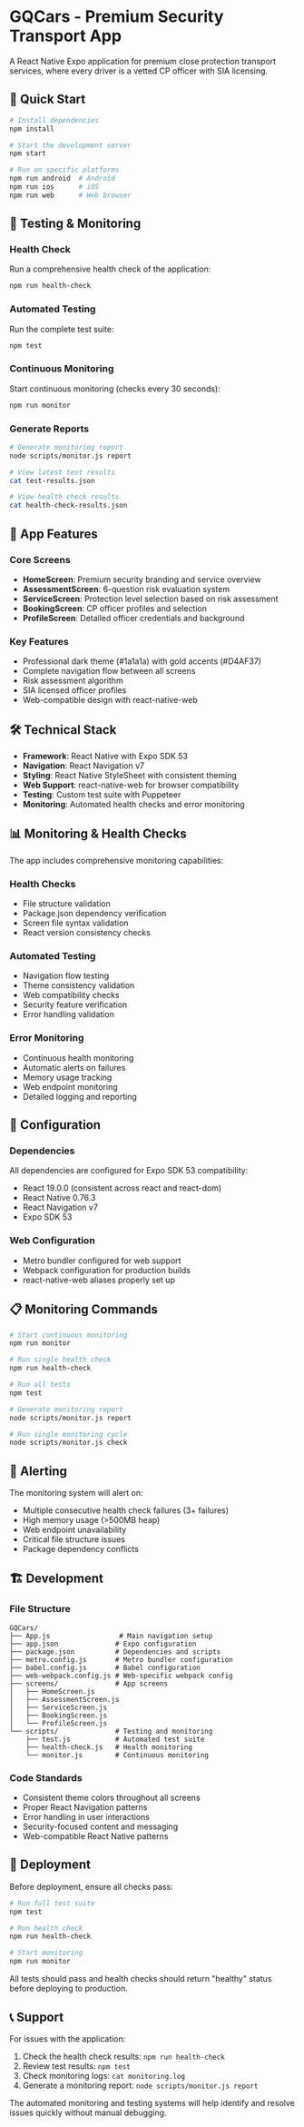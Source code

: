 # GQCars - Premium Security Transport App

A React Native Expo application for premium close protection transport services, where every driver is a vetted CP officer with SIA licensing.

## 🚀 Quick Start

```bash
# Install dependencies
npm install

# Start the development server
npm start

# Run on specific platforms
npm run android  # Android
npm run ios      # iOS
npm run web      # Web browser
```

## 🧪 Testing & Monitoring

### Health Check
Run a comprehensive health check of the application:
```bash
npm run health-check
```

### Automated Testing
Run the complete test suite:
```bash
npm test
```

### Continuous Monitoring
Start continuous monitoring (checks every 30 seconds):
```bash
npm run monitor
```

### Generate Reports
```bash
# Generate monitoring report
node scripts/monitor.js report

# View latest test results
cat test-results.json

# View health check results
cat health-check-results.json
```

## 📱 App Features

### Core Screens
- **HomeScreen**: Premium security branding and service overview
- **AssessmentScreen**: 6-question risk evaluation system
- **ServiceScreen**: Protection level selection based on risk assessment
- **BookingScreen**: CP officer profiles and selection
- **ProfileScreen**: Detailed officer credentials and background

### Key Features
- Professional dark theme (#1a1a1a) with gold accents (#D4AF37)
- Complete navigation flow between all screens
- Risk assessment algorithm
- SIA licensed officer profiles
- Web-compatible design with react-native-web

## 🛠 Technical Stack

- **Framework**: React Native with Expo SDK 53
- **Navigation**: React Navigation v7
- **Styling**: React Native StyleSheet with consistent theming
- **Web Support**: react-native-web for browser compatibility
- **Testing**: Custom test suite with Puppeteer
- **Monitoring**: Automated health checks and error monitoring

## 📊 Monitoring & Health Checks

The app includes comprehensive monitoring capabilities:

### Health Checks
- File structure validation
- Package.json dependency verification
- Screen file syntax validation
- React version consistency checks

### Automated Testing
- Navigation flow testing
- Theme consistency validation
- Web compatibility checks
- Security feature verification
- Error handling validation

### Error Monitoring
- Continuous health monitoring
- Automatic alerts on failures
- Memory usage tracking
- Web endpoint monitoring
- Detailed logging and reporting

## 🔧 Configuration

### Dependencies
All dependencies are configured for Expo SDK 53 compatibility:
- React 19.0.0 (consistent across react and react-dom)
- React Native 0.76.3
- React Navigation v7
- Expo SDK 53

### Web Configuration
- Metro bundler configured for web support
- Webpack configuration for production builds
- react-native-web aliases properly set up

## 📋 Monitoring Commands

```bash
# Start continuous monitoring
npm run monitor

# Run single health check
npm run health-check

# Run all tests
npm test

# Generate monitoring report
node scripts/monitor.js report

# Run single monitoring cycle
node scripts/monitor.js check
```

## 🚨 Alerting

The monitoring system will alert on:
- Multiple consecutive health check failures (3+ failures)
- High memory usage (>500MB heap)
- Web endpoint unavailability
- Critical file structure issues
- Package dependency conflicts

## 🏗 Development

### File Structure
```
GQCars/
├── App.js                 # Main navigation setup
├── app.json              # Expo configuration
├── package.json          # Dependencies and scripts
├── metro.config.js       # Metro bundler configuration
├── babel.config.js       # Babel configuration
├── web-webpack.config.js # Web-specific webpack config
├── screens/              # App screens
│   ├── HomeScreen.js
│   ├── AssessmentScreen.js
│   ├── ServiceScreen.js
│   ├── BookingScreen.js
│   └── ProfileScreen.js
└── scripts/              # Testing and monitoring
    ├── test.js           # Automated test suite
    ├── health-check.js   # Health monitoring
    └── monitor.js        # Continuous monitoring
```

### Code Standards
- Consistent theme colors throughout all screens
- Proper React Navigation patterns
- Error handling in user interactions
- Security-focused content and messaging
- Web-compatible React Native patterns

## 🎯 Deployment

Before deployment, ensure all checks pass:

```bash
# Run full test suite
npm test

# Run health check
npm run health-check

# Start monitoring
npm run monitor
```

All tests should pass and health checks should return "healthy" status before deploying to production.

## 📞 Support

For issues with the application:
1. Check the health check results: `npm run health-check`
2. Review test results: `npm test`
3. Check monitoring logs: `cat monitoring.log`
4. Generate a monitoring report: `node scripts/monitor.js report`

The automated monitoring and testing systems will help identify and resolve issues quickly without manual debugging.